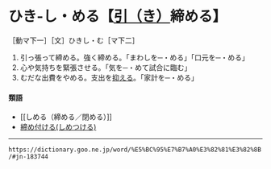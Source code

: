 # ひき‐し・める【[引（き）](ひき（引き）)締める】

［動マ下一］［文］ひきし・む［マ下二］

1.  引っ張って締める。強く締める。「まわしを─・める」「口元を─・める」
2.  心や気持ちを緊張させる。「気を─・めて試合に臨む」
3.  むだな出費をやめる。支出を[抑える](おさえる（抑える／押さえる）)。「家計を─・める」
    

#### 類語

-  [[しめる（締める／閉める）]]
-   [締め付ける(しめつける)](https://dictionary.goo.ne.jp/word/%E7%B7%A0%E4%BB%98%E3%81%91%E3%82%8B/#jn-101046)
---
`https://dictionary.goo.ne.jp/word/%E5%BC%95%E7%B7%A0%E3%82%81%E3%82%8B/#jn-183744`